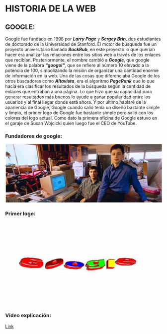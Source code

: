 # HISTORIA DE LA WEB

## GOOGLE:

Google fue fundado en 1998 por **_Larry Page_** y **_Sergey Brin_**, dos estudiantes de doctorado de la Universidad de Stanford. El motor de búsqueda fue un proyecto universitario llamado **_BackRub_**, en este proyecto lo que querían hacer era analizar las relaciones entre los sitios web a través de los enlaces que recibían. Posteriormente, el nombre cambió a **_Google_**, que google viene de la palabra **_"googol"_**, que se refiere al número 10 elevado a la potencia de 100, simbolizando la misión de organizar una cantidad enorme de información en la web.
Una de las cosas que diferenciaba Google de los otros buscadores como **_Altavista_**, era el algoritmo **_PageRank_** que lo que hacía era clasificar los resultados de la búsqueda según la cantidad de enlaces que entraban a una página. Lo que hizo que su capacidad para generar resultados más buenos lo ayude a ganar popularidad entre los usuarios y al final llegar donde está ahora. Y por último hablaré de la apariencia de Google, Google cuando salió tenía un diseño bastante simple y limpio, el primer logo de Google fue bastante simple pero salió con los colores del logo actual. Como dato la primera oficina de Google estuvo en el garaje de Susan Wojcicki quien luego fue el CEO de YouTube.


### Fundadores de google:
![Fundadores de Google](https://github.com/DavidInie/SMX2-M8UF1A1-HistoriaWeb-a-o-TemaExpuesto-David-Iniesta/blob/main/Captura%20de%20pantalla_2-10-2024_123210_.jpeg "Fundadores Google")


### Primer logo:
![Logo](https://github.com/DavidInie/SMX2-M8UF1A1-HistoriaWeb-a-o-TemaExpuesto-David-Iniesta/blob/main/OIP%20(1).jpeg "Primer logo de Google")


### Video explicación:
[Link](https://youtu.be/gaH2GLoQK1c?si=JpVk2JEApb0L3_bC "Expliación creacion de Google")








